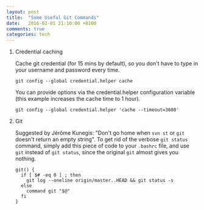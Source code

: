 ```yaml
---
layout: post
title:  "Some Useful Git Commands"
date:   2016-02-01 21:10:00 +0100
comments: true
categories: tech
---
```


1.  Credential caching

    Cache git credential (for 15 mins by default), so you don't have to type in your username and password every time.

        git config --global credential.helper cache
    
    You can provide options via the credential.helper configuration variable (this example increases the cache time to 1 hour).

        git config --global credential.helper 'cache --timeout=3600'

2.  Git 

    Suggested by Jérôme Kunegis: "Don't go home when `svn st` or `git` doesn't return an empty string". To get rid of the verbose `git status` command, simply add this piece of code to your `.bashrc` file, and use `git` instead of `git status`, since the original `git` almost gives you nothing.

        git() {
          if [ $# -eq 0 ] ; then
            git log --oneline origin/master..HEAD && git status -s
          else
            command git "$@"
          fi
        }


